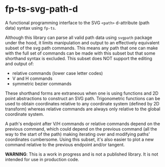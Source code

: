 # fp-ts-svg-path-d

A functional programming interface to the SVG `<path>` d-attribute (path data) syntax using `fp-ts`.

Although this library can parse all valid path data using `svgpath` package under the hood, it limits manipulation and output to an effectively equivalent subset of the svg path commands. This means any path that one can make with the full set of commands can be made with this subset but that some shorthand syntax is excluded.  This subset does NOT support the editing and output of:
- relative commands (lower case letter codes)
- V and H commands
- symmetric bezier commands
  
 These  shorthand forms are extraneous when one is using functions and 2D point abstractions to construct an SVG path. Trigonometric functions can be used to obtain coordinates relative to any coordinate system (defined by 2D transform) whereas relative commands are always only relative to the global coordinate system. 

A path's endpoint after V/H commands or relative commands depend on the previous command, which could depend on the previous command (all the way to the start of the path) making iterating over and modifying paths' coordinates cumbersome. Using this subset, it's also easier to plot a new command relative to the previous endpoint and/or tangent. 

**WARNING**: This is a work in progress and is not a published library. It is not intended for use in production code.
